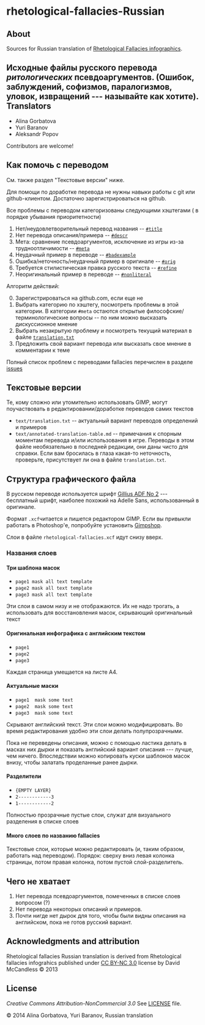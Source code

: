rhetological-fallacies-Russian
==============================
About
-----
 Sources for Russian translation of [Rhetological Fallacies infographics](http://www.informationisbeautiful.net/visualizations/rhetological-fallacies/).
 
 Исходные файлы русского перевода _ритологических_ псевдоаргументов. (Ошибок, заблуждений, софизмов, паралогизмов, уловок, извращений --- называйте как хотите).
Translators
-----------
* Alina Gorbatova
* Yuri Baranov
* Aleksandr Popov

Contributors are welcome!

Как помочь с переводом
----------------------

См. также раздел "Текстовые версии" ниже.

Для помощи по доработке перевода не нужны навыки работы с git или github-клиентом. Достаточно зарегистрироваться
на github.

Все проблемы с переводом категоризованы следующими хэштегами ( в порядке убывания приоритетности)

1. Нет/неудовлетворительный перевод названия -- [`#title`](https://github.com/ub/rhetological-fallacies-Russian/labels/title)
2. Нет перевода описания/примера -- [`#descr`](https://github.com/ub/rhetological-fallacies-Russian/labels/descr)
3. Мета:  сравнение псевдоаргументов, исключение из игры из-за трудноотличимости -- [`#meta`](https://github.com/ub/rhetological-fallacies-Russian/labels/meta)
4. Неудачный пример в переводе -- [`#badexample`](https://github.com/ub/rhetological-fallacies-Russian/labels/badexample)
5. Ошибка/неточность/неудачный пример в оригинале -- [`#orig`](https://github.com/ub/rhetological-fallacies-Russian/labels/orig)
6. Требуется стилистическая правка русского текста -- [`#refine`](https://github.com/ub/rhetological-fallacies-Russian/labels/refine)
7. Неоригинальный пример в переводе -- [`#nonliteral`](https://github.com/ub/rhetological-fallacies-Russian/labels/nonliteral)

Алгоритм действий:

0. Зарегистрироваться на github.com, если еще не
1. Выбрать категорию по хэштегу, посмотреть  проблемы в этой категории. В категории `#meta` остаются открытые
философские/терминологические вопросы -- по ним можно высказать дискуссионное мнение
2. Выбрать незакрытую проблему и посмотреть текущий материал в файле
[`translation.txt`](https://github.com/ub/rhetological-fallacies-Russian/blob/master/text/translation.txt)
3. Предложить свой вариант перевода или высказать свое мнение в комментарии к теме

Полный список проблем с переводами fallacies перечислен в разделе [issues](https://github.com/ub/rhetological-fallacies-Russian/issues)


Текстовые версии
----------------

Те, кому сложно или утомительно использовать GIMP, могут поучаствовать в редактировании/доработке переводов самих текстов

* `text/translation.txt` -- актуальный вариант переводов определений и примеров
* `text/annotated-translation-table.md` -- примечания к спорным моментам перевода и/или использования в игре. Переводы
  в этом файле необязательно в последней редакции, они даны чисто для справки. Если вам бросилась в глаза какая-то
  неточность, проверьте, присутствует ли она в файле `translation.txt`.


Структура графического файла
----------------------------

В русском переводе используется шрифт [Gillius ADF No 2](http://arkandis.tuxfamily.org/adffonts.html) --- бесплатный шрифт, наиболее похожий на Adelle Sans, использованный в оригинале.

Формат `.xcf`читается и пишется редактором GIMP. Если вы привыкли работать в Photoshop'е, попробуйте установить [Gimpshop](http://www.gimpshop.com/downloads).

Слои в файле `rhetological-fallacies.xcf` идут снизу вверх. 

### Названия слоев
#### Три шаблона масок
* `page1 mask all text template`
* `page2 mask all text template`
* `page3 mask all text template`

Эти слои в самом низу и не отображаются. Их не надо трогать, а использовать для восстановления масок, скрывающий оригинальный текст

#### Оригинальная инфографика с английским текстом
* `page1`
* `page2`
* `page3`

Каждая страница умещается на листе A4.

#### Актуальные маски
* `page1  mask some text`
* `page2  mask some text`
* `page3  mask some text`

Скрывают английский текст. Эти слои можно модифицировать. Во время редактирования удобно эти слои делать полупрозрачными. 

Пока не переведены описания, можно с помощью ластика делать в масках них дырки и показать английский вариант описания --- лучше, чем ничего. Впоследствии можно копировать куски шаблонов масок внизу, чтобы залатать проделанные ранее дырки.

#### Разделители
* `{EMPTY LAYER}`
* `2------------3`
* `1------------2`

Полностью прозрачные пустые слои, служат для визуального разделения в списке слоев

#### Много слоев по названию fallacies
Текстовые слои, которые можно редактировать (и, таким образом, работать над переводом). Порядок: сверху вниз левая колонка страницы, потом правая колонка, потом пустой слой-разделитель.

Чего не хватает
----------------

 1. Нет перевода псевдоаргументов, помеченных в списке слоев вопросом (?)
 2. Нет перевода некоторых описаний и примеров.
 3. Почти нигде нет дырок для того, чтобы были видны описания на английском, пока не готов русский вариант.


 
Acknowledgments and attribution
-------------------------------
 Rhetological fallacies Russian translation is derived from Rhetological fallacies infograhics published under [CC BY-NC 3.0](http://creativecommons.org/licenses/by-nc/3.0/) license by  David McCandless &copy; 2013
 
 
License
-------
*Creative Commons Attribution-NonCommercial 3.0*
See [LICENSE](./LICENSE) file.




&copy; 2014 Alina Gorbatova, Yuri Baranov, Russian translation
 